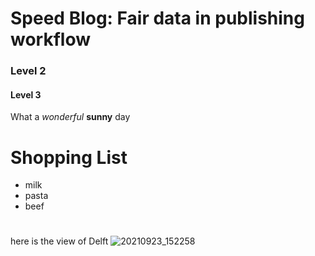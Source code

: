 # Speed Blog: Fair data in publishing workflow

### Level 2
#### Level 3

What a _wonderful_ **sunny** day

# Shopping List
- milk
- pasta
- beef

#

here is the view of Delft ![20210923_152258](https://user-images.githubusercontent.com/100927928/160446538-e73c2cfc-5889-4502-82c3-00473a60bade.jpg)


